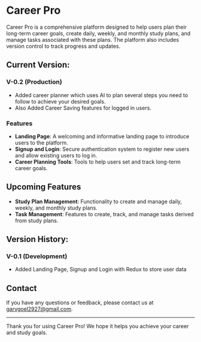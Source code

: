 # Career Pro

Career Pro is a comprehensive platform designed to help users plan their long-term career goals, create daily, weekly, and monthly study plans, and manage tasks associated with these plans. The platform also includes version control to track progress and updates.

## Current Version: 
### V-0.2 (Production)
- Added career planner which uses AI to plan several steps you need to follow to achieve your desired goals.
- Also Added Career Saving features for logged in users. 

### Features
- **Landing Page**: A welcoming and informative landing page to introduce users to the platform.
- **Signup and Login**: Secure authentication system to register new users and allow existing users to log in.
- **Career Planning Tools**: Tools to help users set and track long-term career goals.

## Upcoming Features
- **Study Plan Management**: Functionality to create and manage daily, weekly, and monthly study plans.
- **Task Management**: Features to create, track, and manage tasks derived from study plans.

## Version History: 
### V-0.1 (Development)
- Added Landing Page, Signup and Login with Redux to store user data

## Contact

If you have any questions or feedback, please contact us at [garvgoel2927@gmail.com](mailto:garvgoel2927@gmail.com).

---

Thank you for using Career Pro! We hope it helps you achieve your career and study goals.
